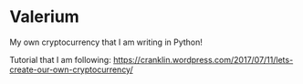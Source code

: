 # Valerium
My own cryptocurrency that I am writing in Python!

Tutorial that I am following: https://cranklin.wordpress.com/2017/07/11/lets-create-our-own-cryptocurrency/
